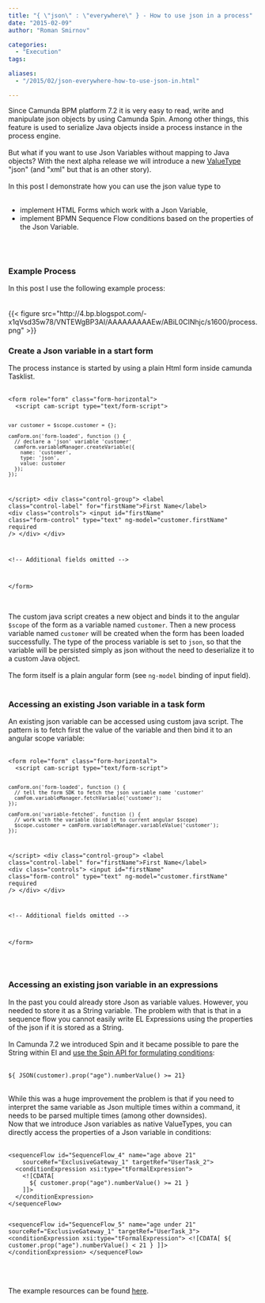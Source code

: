 ```yaml
---
title: "{ \"json\" : \"everywhere\" } - How to use json in a process"
date: "2015-02-09"
author: "Roman Smirnov"

categories:
  - "Execution"
tags: 

aliases:
  - "/2015/02/json-everywhere-how-to-use-json-in.html"

---
```


<div>
Since Camunda BPM platform 7.2 it is very easy to read, write and manipulate json objects by using Camunda Spin. Among other things, this feature is used to serialize Java objects inside a process instance in the process engine.<br />
<br />
But what if you want to use Json Variables without mapping to Java objects? With the next alpha release we will introduce a new <a href="http://docs.camunda.org/latest/guides/user-guide/#process-engine-process-variables-supported-variable-values">ValueType </a>"json" (and "xml" but that is an other story).<br />
<br />
In this post I demonstrate how you can use the json value type to<br />
<br />
<ul><li>implement HTML Forms which work with a Json Variable,</li>
<li>implement BPMN Sequence Flow conditions based on the properties of the Json Variable.</li>
</ul><a name='more'></a><br />
<br />
<h3>Example Process</h3><div>In this post I use the following example process:</div><br />
<br />
{{< figure src="http://4.bp.blogspot.com/-x1qVsd35w78/VNTEWgBP3AI/AAAAAAAAAEw/ABiL0CINhjc/s1600/process.png" >}}
<br />
<h3>Create a Json variable in a start form</h3><div>The process instance is started by using a plain Html form inside camunda Tasklist.<br />
<br />
<pre class="prettyprint"><code class="language-html">&lt;form role="form" class="form-horizontal"&gt;
  &lt;script cam-script type="text/form-script"&gt;

    var customer = $scope.customer = {};

    camForm.on('form-loaded', function () {
      // declare a 'json' variable 'customer'
      camForm.variableManager.createVariable({
        name: 'customer',
        type: 'json',
        value: customer
      });
    });

  &lt;/script&gt;
  &lt;div class="control-group"&gt;
    &lt;label class="control-label" for="firstName"&gt;First Name&lt;/label&gt;
    &lt;div class="controls"&gt;
      &lt;input id="firstName" class="form-control"
               type="text" ng-model="customer.firstName" required /&gt;
    &lt;/div&gt;
  &lt;/div&gt;

  &lt;!-- Additional fields omitted --&gt;

&lt;/form&gt;
</code></pre><br />
The custom java script creates a new object and binds it to the angular <code>$scope</code> of the form as a variable named <code>customer</code>. Then a new process variable named <code>customer</code> will be created when the form has been loaded successfully. The type of the process variable is set to <code>json</code>, so that the variable will be persisted simply as json without the need to deserialize it to a custom Java object.<br />
<br />
The form itself is a plain angular form (see <code>ng-model</code> binding of input field).<br />
<br />
<h3>Accessing an existing Json variable in a task form</h3></div><div>An existing json variable can be accessed using custom java script. The pattern is to fetch first the value of the variable and then bind it to an angular scope variable:<br />
<br />
<pre class="prettyprint"><code class="language-html">&lt;form role="form" class="form-horizontal"&gt;
  &lt;script cam-script type="text/form-script"&gt;

    camForm.on('form-loaded', function () {
      // tell the form SDK to fetch the json variable name 'customer'
      camFom.variableManager.fetchVariable('customer');
    });

    camForm.on('variable-fetched', function () {
      // work with the variable (bind it to current angular $scope)
      $scope.customer = camForm.variableManager.variableValue('customer');
    });

  &lt;/script&gt;
  &lt;div class="control-group"&gt;
    &lt;label class="control-label" for="firstName"&gt;First Name&lt;/label&gt;
    &lt;div class="controls"&gt;
      &lt;input id="firstName" class="form-control"
             type="text" ng-model="customer.firstName" required /&gt;
    &lt;/div&gt;
  &lt;/div&gt;

  &lt;!-- Additional fields omitted --&gt;

&lt;/form&gt;
</code></pre><br />
<h3>Accessing an existing json variable in an expressions</h3></div>In the past you could already store Json as variable values. However, you needed to store it as a String variable. The problem with that is that in a sequence flow you cannot easily write EL Expressions using the properties of the json if it is stored as a String.<br />
<br />
In Camunda 7.2 we introduced Spin and it became possible to pare the String within El and <a href="http://docs.camunda.org/latest/guides/user-guide/#data-formats-xml-json-other-json-expression-language-integration">use the Spin API for formulating conditions</a>:<br />
<br />
<pre class="prettyprint"><code class="language-java">${ JSON(customer).prop("age").numberValue() &gt;= 21}</code></pre><br />
While this was a huge improvement the problem is that if you need to interpret the same variable as Json multiple times within a command, it needs to be parsed multiple times (among other downsides).<br />
Now that we introduce Json variables as native ValueTypes, you can directly access the properties of a Json variable in conditions:<br />
<br />
<pre class="prettyprint"><code class="language-xml">&lt;sequenceFlow id="SequenceFlow_4" name="age above 21"
    sourceRef="ExclusiveGateway_1" targetRef="UserTask_2"&gt;
  &lt;conditionExpression xsi:type="tFormalExpression"&gt;
    &lt;![CDATA[
      ${ customer.prop("age").numberValue() &gt;= 21 }
    ]]&gt;
  &lt;/conditionExpression&gt;
&lt;/sequenceFlow&gt;

&lt;sequenceFlow id="SequenceFlow_5" name="age under 21"
    sourceRef="ExclusiveGateway_1" targetRef="UserTask_3"&gt;
  &lt;conditionExpression xsi:type="tFormalExpression"&gt;
    &lt;![CDATA[
      ${ customer.prop("age").numberValue() &lt; 21 }
    ]]&gt;
  &lt;/conditionExpression&gt;
&lt;/sequenceFlow&gt;
</code></pre><br />
<br />
The example resources can be found <a href="https://github.com/camunda/camunda-bpm-examples/tree/master/usertask/task-form-embedded-json">here</a>.
</div>